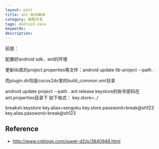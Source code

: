 ```yaml
---
layout: post
title: ant 自动编译
category: 编程开发
tags: Android-Java
keywords: 
description: 
---
```


前提：

配置好android sdk、ant的环境

更新lib库的project.properties等文件：android update lib-project --path .

而plugin.dir则是cocos2dx里的build_common.xml目录

android update project --path . ant release keystore的账号密码在ant.properties目录下 如下格式： key.store=../

breaksh.keystore key.alias=sengoku key.store.password=break@sh123 key.alias.password=break@sh123


## Reference

* <http://www.cnblogs.com/super-d2/p/3840948.html>